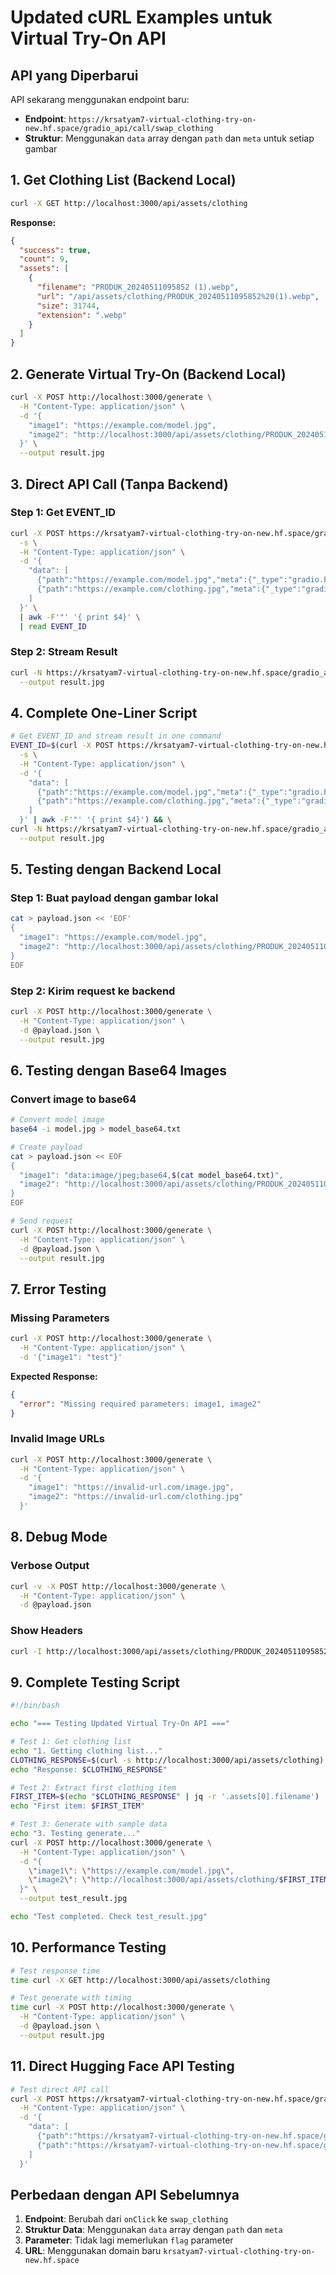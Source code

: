 # Updated cURL Examples untuk Virtual Try-On API

## API yang Diperbarui

API sekarang menggunakan endpoint baru:
- **Endpoint**: `https://krsatyam7-virtual-clothing-try-on-new.hf.space/gradio_api/call/swap_clothing`
- **Struktur**: Menggunakan `data` array dengan `path` dan `meta` untuk setiap gambar

## 1. Get Clothing List (Backend Local)

```bash
curl -X GET http://localhost:3000/api/assets/clothing
```

**Response:**
```json
{
  "success": true,
  "count": 9,
  "assets": [
    {
      "filename": "PRODUK_20240511095852 (1).webp",
      "url": "/api/assets/clothing/PRODUK_20240511095852%20(1).webp",
      "size": 31744,
      "extension": ".webp"
    }
  ]
}
```

## 2. Generate Virtual Try-On (Backend Local)

```bash
curl -X POST http://localhost:3000/generate \
  -H "Content-Type: application/json" \
  -d '{
    "image1": "https://example.com/model.jpg",
    "image2": "http://localhost:3000/api/assets/clothing/PRODUK_20240511095852%20(1).webp"
  }' \
  --output result.jpg
```

## 3. Direct API Call (Tanpa Backend)

### Step 1: Get EVENT_ID
```bash
curl -X POST https://krsatyam7-virtual-clothing-try-on-new.hf.space/gradio_api/call/swap_clothing \
  -s \
  -H "Content-Type: application/json" \
  -d '{
    "data": [
      {"path":"https://example.com/model.jpg","meta":{"_type":"gradio.FileData"}},
      {"path":"https://example.com/clothing.jpg","meta":{"_type":"gradio.FileData"}}
    ]
  }' \
  | awk -F'"' '{ print $4}' \
  | read EVENT_ID
```

### Step 2: Stream Result
```bash
curl -N https://krsatyam7-virtual-clothing-try-on-new.hf.space/gradio_api/call/swap_clothing/$EVENT_ID \
  --output result.jpg
```

## 4. Complete One-Liner Script

```bash
# Get EVENT_ID and stream result in one command
EVENT_ID=$(curl -X POST https://krsatyam7-virtual-clothing-try-on-new.hf.space/gradio_api/call/swap_clothing \
  -s \
  -H "Content-Type: application/json" \
  -d '{
    "data": [
      {"path":"https://example.com/model.jpg","meta":{"_type":"gradio.FileData"}},
      {"path":"https://example.com/clothing.jpg","meta":{"_type":"gradio.FileData"}}
    ]
  }' | awk -F'"' '{ print $4}') && \
curl -N https://krsatyam7-virtual-clothing-try-on-new.hf.space/gradio_api/call/swap_clothing/$EVENT_ID \
  --output result.jpg
```

## 5. Testing dengan Backend Local

### Step 1: Buat payload dengan gambar lokal
```bash
cat > payload.json << 'EOF'
{
  "image1": "https://example.com/model.jpg",
  "image2": "http://localhost:3000/api/assets/clothing/PRODUK_20240511095852%20(1).webp"
}
EOF
```

### Step 2: Kirim request ke backend
```bash
curl -X POST http://localhost:3000/generate \
  -H "Content-Type: application/json" \
  -d @payload.json \
  --output result.jpg
```

## 6. Testing dengan Base64 Images

### Convert image to base64
```bash
# Convert model image
base64 -i model.jpg > model_base64.txt

# Create payload
cat > payload.json << EOF
{
  "image1": "data:image/jpeg;base64,$(cat model_base64.txt)",
  "image2": "http://localhost:3000/api/assets/clothing/PRODUK_20240511095852%20(1).webp"
}
EOF

# Send request
curl -X POST http://localhost:3000/generate \
  -H "Content-Type: application/json" \
  -d @payload.json \
  --output result.jpg
```

## 7. Error Testing

### Missing Parameters
```bash
curl -X POST http://localhost:3000/generate \
  -H "Content-Type: application/json" \
  -d '{"image1": "test"}'
```

**Expected Response:**
```json
{
  "error": "Missing required parameters: image1, image2"
}
```

### Invalid Image URLs
```bash
curl -X POST http://localhost:3000/generate \
  -H "Content-Type: application/json" \
  -d '{
    "image1": "https://invalid-url.com/image.jpg",
    "image2": "https://invalid-url.com/clothing.jpg"
  }'
```

## 8. Debug Mode

### Verbose Output
```bash
curl -v -X POST http://localhost:3000/generate \
  -H "Content-Type: application/json" \
  -d @payload.json
```

### Show Headers
```bash
curl -I http://localhost:3000/api/assets/clothing/PRODUK_20240511095852%20(1).webp
```

## 9. Complete Testing Script

```bash
#!/bin/bash

echo "=== Testing Updated Virtual Try-On API ==="

# Test 1: Get clothing list
echo "1. Getting clothing list..."
CLOTHING_RESPONSE=$(curl -s http://localhost:3000/api/assets/clothing)
echo "Response: $CLOTHING_RESPONSE"

# Test 2: Extract first clothing item
FIRST_ITEM=$(echo "$CLOTHING_RESPONSE" | jq -r '.assets[0].filename')
echo "First item: $FIRST_ITEM"

# Test 3: Generate with sample data
echo "3. Testing generate..."
curl -X POST http://localhost:3000/generate \
  -H "Content-Type: application/json" \
  -d "{
    \"image1\": \"https://example.com/model.jpg\",
    \"image2\": \"http://localhost:3000/api/assets/clothing/$FIRST_ITEM\"
  }" \
  --output test_result.jpg

echo "Test completed. Check test_result.jpg"
```

## 10. Performance Testing

```bash
# Test response time
time curl -X GET http://localhost:3000/api/assets/clothing

# Test generate with timing
time curl -X POST http://localhost:3000/generate \
  -H "Content-Type: application/json" \
  -d @payload.json \
  --output result.jpg
```

## 11. Direct Hugging Face API Testing

```bash
# Test direct API call
curl -X POST https://krsatyam7-virtual-clothing-try-on-new.hf.space/gradio_api/call/swap_clothing \
  -H "Content-Type: application/json" \
  -d '{
    "data": [
      {"path":"https://krsatyam7-virtual-clothing-try-on-new.hf.space/gradio_api/file=/tmp/gradio/976102235954739607dfd77a358093467aeb4fef7b704e6706e0eafa6204cea0/440050457-318b1e52-46af-4b29-9b21-6281a6687302.png","meta":{"_type":"gradio.FileData"}},
      {"path":"https://krsatyam7-virtual-clothing-try-on-new.hf.space/gradio_api/file=/tmp/gradio/4a05b75500c39f5237b7b905f99434aa535fb7ac4eff46888b755e65faca5291/440052371-e34d38d2-88cd-4ee9-a07d-57f544fcbab1.png","meta":{"_type":"gradio.FileData"}}
    ]
  }'
```

## Perbedaan dengan API Sebelumnya

1. **Endpoint**: Berubah dari `onClick` ke `swap_clothing`
2. **Struktur Data**: Menggunakan `data` array dengan `path` dan `meta`
3. **Parameter**: Tidak lagi memerlukan `flag` parameter
4. **URL**: Menggunakan domain baru `krsatyam7-virtual-clothing-try-on-new.hf.space` 